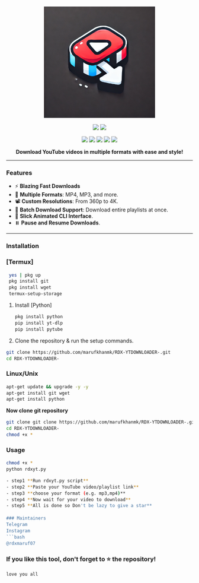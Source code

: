 <p align="center">
  <img src="./logo.jpg" alt="YouTube Video Downloader Logo" width="300">
</p>

<p align="center">
  <img src="https://img.shields.io/badge/MADE%20IN-INDIA-orange?colorA=%23ff0000&colorB=%23017e40&style=for-the-badge">
  <img src="https://img.shields.io/badge/Version-1.0-blue?style=for-the-badge">
</p>

<p align="center">
  <img src="https://img.shields.io/badge/Written%20In-Node.js-darkgreen?style=flat-square">
  <img src="https://img.shields.io/badge/Open%20Source-Yes-darkviolet?style=flat-square">
  <img src="https://img.shields.io/github/stars/yourusername/yt-video-download-tool?style=flat-square">
  <img src="https://img.shields.io/github/issues/yourusername/yt-video-download-tool?color=red&style=flat-square">
  <img src="https://img.shields.io/github/forks/yourusername/yt-video-download-tool?color=teal&style=flat-square">
</p>

<p align="center"><b>Download YouTube videos in multiple formats with ease and style!</b></p>

---

### Features

- ⚡ **Blazing Fast Downloads**
- 🎥 **Multiple Formats**: MP4, MP3, and more.
- 📽️ **Custom Resolutions**: From 360p to 4K.
- 📂 **Batch Download Support**: Download entire playlists at once.
- 💫 **Slick Animated CLI Interface**.
- ⏸️ **Pause and Resume Downloads**.

---

### Installation 
### [Termux]
  ```bash
   yes | pkg up
   pkg install git
   pkg install wget
   termux-setup-storage
   ```
1. Install [Python]
   ```bash
   pkg install python
   pip install yt-dlp
   pip install pytube
   ```
2. Clone the repository & run the setup commands.

```bash
git clone https://github.com/marufkhanmk/RDX-YTDOWNLOADER-.git
cd RDX-YTDOWNLOADER-

```
### Linux/Unix
```bash
apt-get update && upgrade -y -y
apt-get install git wget
apt-get install python
```
**Now clone git repository**
```bash
git clone git clone https://github.com/marufkhanmk/RDX-YTDOWNLOADER-.git
cd RDX-YTDOWNLOADER-
chmod +x *
```
### Usage

```bash
chmod +x *
python rdxyt.py
```
```bash
- step1 **Run rdxyt.py script**
- step2 **Paste your YouTube video/playlist link**
- step3 **choose your format (e.g. mp3,mp4)**
- step4 **Now wait for your video to download**
- step5 **All is done so Don't be lazy to give a star**

### Maintainers
Telegram
Instagram
```bash
@rdxmaruf07
```
### If you like this tool, don't forget to ⭐ the repository!
```bash 
love you all
```
